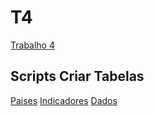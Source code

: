 # T4

[Trabalho 4](t1.ipynb)

## Scripts Criar Tabelas

[Paises](cria_tabela_pais.sql)
[Indicadores](cria_tabela_indicadores.sql)
[Dados](cria_tabela_dados.sql)
